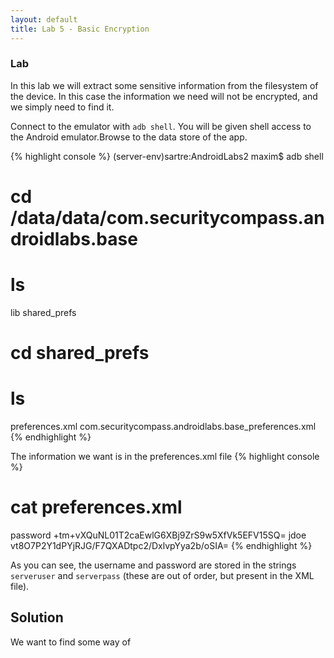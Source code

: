 ```yaml
---
layout: default
title: Lab 5 - Basic Encryption
---	
```


### Lab
	
In this lab we will extract some sensitive information from the
filesystem of the device.  In this case the information we need will
not be encrypted, and we simply need to find it.

Connect to the emulator with `adb shell`.  You will be given shell
access to the Android emulator.Browse to the data store of the app.

{% highlight console %}
(server-env)sartre:AndroidLabs2 maxim$ adb shell
# cd /data/data/com.securitycompass.androidlabs.base
# ls
lib
shared_prefs
# cd shared_prefs
# ls
preferences.xml
com.securitycompass.androidlabs.base_preferences.xml
{% endhighlight %}

The information we want is in the preferences.xml file
{% highlight console %}
# cat preferences.xml
<?xml version='1.0' encoding='utf-8' standalone='yes' ?>
<map>
<string name="serverpass">password</string>
<string name="localpasssalt">+tm+vXQuNL01T2caEwlG6XBj9ZrS9w5XfVk5EFV15SQ=
</string>
<string name="serveruser">jdoe</string>
<boolean name="firstrun" value="false" />
<string name="localpasshash">vt8O7P2Y1dPYjRJG/F7QXADtpc2/DxlvpYya2b/oSIA=
</string>
</map>
{% endhighlight %}

As you can see, the username and password are stored in the strings
`serveruser` and `serverpass` (these are out of order, but present in
the XML file).  

## Solution

We want to find some way of 
